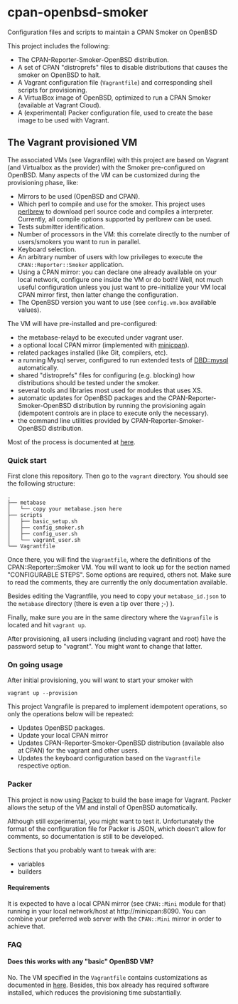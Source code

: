 # cpan-openbsd-smoker
Configuration files and scripts to maintain a CPAN Smoker on OpenBSD

This project includes the following:

  * The CPAN-Reporter-Smoker-OpenBSD distribution.
  * A set of CPAN "distroprefs" files to disable distributions that causes the smoker on OpenBSD to halt.
  * A Vagrant configuration file (`Vagrantfile`) and corresponding shell scripts for provisioning.
  * A VirtualBox image of OpenBSD, optimized to run a CPAN Smoker (available at Vagrant Cloud).
  * A (experimental) Packer configuration file, used to create the base image to be used with Vagrant.

## The Vagrant provisioned VM

The associated VMs (see Vagranfile) with this project are based on Vagrant (and Virtualbox as the provider) with the Smoker pre-configured on OpenBSD. Many aspects of the VM can be customized during the provisioning phase, like:

  * Mirrors to be used (OpenBSD and CPAN).
  * Which perl to compile and use for the smoker. This project uses [perlbrew](https://perlbrew.pl) to download perl source code and compiles a interpreter. Currently, all compile options supported by perlbrew can be used.
  * Tests submitter identification.
  * Number of processors in the VM: this correlate directly to the number of users/smokers you want to run in parallel.
  * Keyboard selection.
  * An arbitrary number of users with low privileges to execute the `CPAN::Reporter::Smoker` application.
  * Using a CPAN mirror: you can declare one already available on your local network, configure one inside the VM or do both! Well, not much useful configuration unless you just want to pre-initialize your VM local CPAN mirror first, then latter change the configuration.
  * The OpenBSD version you want to use (see `config.vm.box` available values).
  
The VM will have pre-installed and pre-configured:

  * the metabase-relayd to be executed under vagrant user.
  * a optional local CPAN mirror (implemented with [minicpan](http://search.cpan.org/search?query=minicpan&mode=all)).
  * related packages installed (like Git, compilers, etc).
  * a running Mysql server, configured to run extended tests of [DBD::mysql](http://search.cpan.org/search?query=DBD%3A%3Amysql&mode=dist) automatically.
  * shared "distroprefs" files for configuring (e.g. blocking) how distributions should be tested under the smoker.
  * several tools and libraries most used for modules that uses XS.
  * automatic updates for OpenBSD packages and the CPAN-Reporter-Smoker-OpenBSD distribution by running the provisioning again (idempotent controls are in place to execute only the necessary).
  * the command line utilities provided by CPAN-Reporter-Smoker-OpenBSD distribution.
  
Most of the process is documented at [here](http://wiki.cpantesters.org/wiki/SmokerOnOpenBSD).

### Quick start

First clone this repository. Then go to the `vagrant` directory. You should see the following structure:

```
.
├── metabase
│   └── copy your metabase.json here
├── scripts
│   ├── basic_setup.sh
│   ├── config_smoker.sh
│   ├── config_user.sh
│   └── vagrant_user.sh
└── Vagrantfile

```

Once there, you will find the `Vagrantfile`, where the definitions of the CPAN::Reporter::Smoker VM.
You will want to look up for the section named "CONFIGURABLE STEPS". Some options are required, 
others not. Make sure to read the comments, they are currently the only documentation available.

Besides editing the Vagrantfile, you need to copy your `metabase_id.json` to the `metabase` directory
(there is even a tip over there ;-) ).

Finally, make sure you are in the same directory where the `Vagranfile` is located and hit `vagrant up`.

After provisioning, all users including (including vagrant and root) have the password setup to "vagrant". You might want to change that latter.

### On going usage

After initial provisioning, you will want to start your smoker with

```
vagrant up --provision
```
This project Vangrafile is prepared to implement idempotent operations, so only the operations below will be repeated:

  * Updates OpenBSD packages.
  * Update your local CPAN mirror
  * Updates CPAN-Reporter-Smoker-OpenBSD distribution (available also at CPAN) for the vagrant and other users.
  * Updates the keyboard configuration based on the `Vagrantfile` respective option.

### Packer

This project is now using [Packer](https://www.packer.io/) to build the base image for Vagrant. Packer allows the setup of the VM and install of OpenBSD automatically.

Although still experimental, you might want to test it. Unfortunately the format of the configuration 
file for Packer is JSON, which doesn't allow for comments, so documentation is still to be developed.

Sections that you probably want to tweak with are:

* variables
* builders

#### Requirements

It is expected to have a local CPAN mirror (see `CPAN::Mini` module for that) running in your local network/host at http://minicpan:8090. You can combine your preferred web server with the `CPAN::Mini` mirror in order to achieve that.
  
### FAQ

#### Does this works with any "basic" OpenBSD VM?

No. The VM specified in the `Vagrantfile` contains customizations as documented in [here](http://wiki.cpantesters.org/wiki/SmokerOnOpenBSD). Besides, this box already has required software installed, which reduces the provisioning time substantially.
